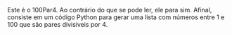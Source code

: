 Este é o 100Par4. Ao contrário do que se pode ler, ele para sim.
Afinal, consiste em um código Python para gerar uma lista com números entre 1 e 100 que são pares divisíveis por 4.
